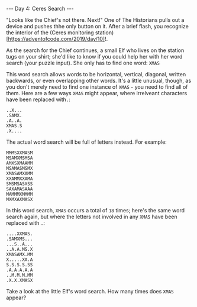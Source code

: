 --- Day 4: Ceres Search ---

"Looks like the Chief's not there. Next!" One of The Historians pulls out a
device and pushes thhe only button on it. After a brief flash, you recognize
the interior of the (Ceres monitoring station)[https://adventofcode.com/2019/day/10]!.

As the search for the Chief continues, a small Elf who lives on the station
tugs on your shirt; she'd like to know if you could help her with her word
search (your puzzle input). She only has to find one word: `XMAS`

This word search allows words to be horizontal, vertical, diagonal, written
backwards, or even overlapping other words. It's a little unusual, though,
as you don't merely need to find one instance of `XMAS` - you need to find
all of them. Here are a few ways `XMAS` might appear, where irrelveant
characters have been replaced with`.`:

```
..X...
.SAMX.
.A..A.
XMAS.S
.X....
```

The actual word search will be full of letters instead. For example:

```
MMMSXXMASM
MSAMXMSMSA
AMXSXMAAMM
MSAMASMSMX
XMASAMXAMM
XXAMMXXAMA
SMSMSASXSS
SAXAMASAAA
MAMMMXMMMM
MXMXAXMASX
```

In this word search, `XMAS` occurs a total of `18` times; here's the same word
search again, but where the letters not involved in any `XMAS` have been replaced
with `.`:

```
....XXMAS.
.SAMXMS...
...S..A...
..A.A.MS.X
XMASAMX.MM
X.....XA.A
S.S.S.S.SS
.A.A.A.A.A
..M.M.M.MM
.X.X.XMASX
```

Take a look at the little Elf's word search. How many times does `XMAS`
appear?